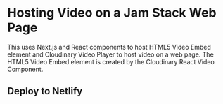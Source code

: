 # Hosting Video on a Jam Stack Web Page

This uses Next.js and React components to host HTML5 Video Embed element and Cloudinary Video Player
to host video on a web page.  The HTML5 Video Embed element is created by the Cloudinary
React Video Component.


## Deploy to Netlify

